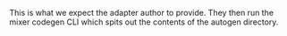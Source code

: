 This is what we expect the adapter author to provide. They then run the mixer codegen CLI which spits out the contents of the autogen directory.
